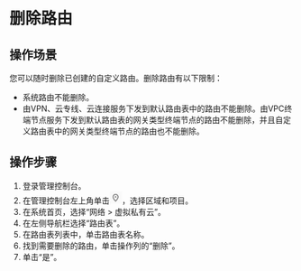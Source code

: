 # 删除路由<a name="vpc_route01_0012"></a>

## 操作场景<a name="zh-cn_topic_0212076967_section6757184175315"></a>

您可以随时删除已创建的自定义路由。删除路由有以下限制：

-   系统路由不能删除。
-   由VPN、云专线、云连接服务下发到默认路由表中的路由不能删除。由VPC终端节点服务下发到默认路由表的网关类型终端节点的路由不能删除，并且自定义路由表中的网关类型终端节点的路由也不能删除。

## 操作步骤<a name="zh-cn_topic_0212076967_section275712418533"></a>

1.  登录管理控制台。
2.  在管理控制台左上角单击![](figures/icon-region.png)，选择区域和项目。
3.  在系统首页，选择“网络 \> 虚拟私有云”。
4.  在左侧导航栏选择“路由表”。
5.  在路由表列表中，单击路由表名称。
6.  找到需要删除的路由，单击操作列的“删除”。
7.  单击“是”。

